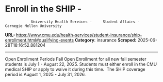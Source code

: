 # Enroll in the SHIP - 
                University Health Services -     Student Affairs - Carnegie Mellon University

**URL:** https://www.cmu.edu/health-services/student-insurance/ship-enrollment.html#qualifying-events
**Category:** insurance
**Scraped:** 2025-06-28T18:16:52.881204


---

Open Enrollment Periods
Fall Open Enrollment for all new fall semester students is July 1 - August 22, 2025.
Students must either enroll in the CMU medical SHIP or apply to waive it during this time.  The SHIP coverage period is August 1, 2025 - July 31, 2026.